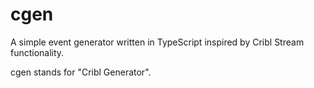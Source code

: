 # cgen

A simple event generator written in TypeScript inspired by Cribl Stream functionality.

cgen stands for "Cribl Generator".
